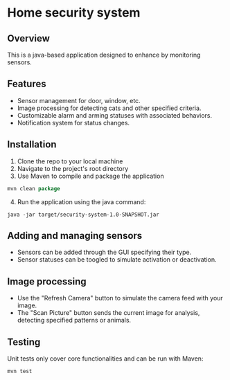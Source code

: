 # Home security system

## Overview

This is a java-based application designed to enhance by monitoring sensors.

## Features

- Sensor management for door, window, etc.
- Image processing for detecting cats and other specified criteria.
- Customizable alarm and arming statuses with associated behaviors.
- Notification system for status changes.

## Installation

1. Clone the repo to your local machine
2. Navigate to the project's root directory
3. Use Maven to compile and package the application
``` java
mvn clean package
````
4. Run the application using the java command:
```
java -jar target/security-system-1.0-SNAPSHOT.jar
```

## Adding and managing sensors

- Sensors can be added through the GUI specifying their type.
- Sensor statuses can be toogled to simulate activation or deactivation.

## Image processing

- Use the "Refresh Camera" button to simulate the camera feed with your image.
- The "Scan Picture" button sends the current image for analysis, detecting specified patterns or animals.

## Testing

Unit tests only cover core functionalities and can be run with Maven:
```
mvn test
```